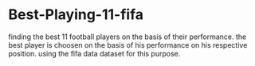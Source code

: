 # Best-Playing-11-fifa
finding the best 11 football players on the basis of their performance.
the best player is choosen on the basis of his performance on his respective position.
using the fifa data dataset for this purpose.
